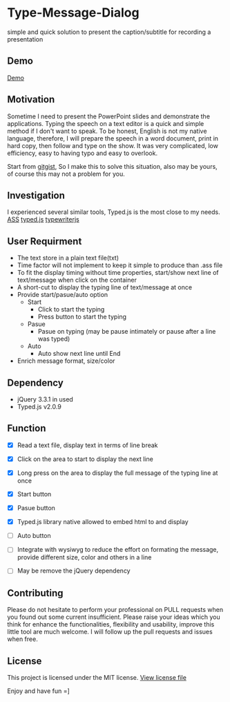 # Type-Message-Dialog
simple and quick solution to present the caption/subtitle for recording a presentation

## Demo
[Demo](https://keithbox.github.io/Type-Message-Dialog/test/typedjs.html)

## Motivation
Sometime I need to present the PowerPoint slides and demonstrate the applications. Typing the speech on a text editor is a quick and simple method if I don't want to speak. To be honest, English is not my native language, therefore, I will prepare the speech in a word document, print in hard copy, then follow and type on the show. It was very complicated, low efficiency, easy to having typo and easy to overlook.

Start from [gitgist](https://gist.github.com/keithbox/512470d8ee23275e7f5146cdb2ffe66b),
So I make this to solve this situation, also may be yours, of course this may not a problem for you.

## Investigation
I experienced several similar tools, Typed.js is the most close to my needs.
[ASS](https://github.com/weizhenye/ASS)
[typed.js](https://github.com/mattboldt/typed.js)
[typewriterjs](https://github.com/tameemsafi/typewriterjs)

## User Requirment
- The text store in a plain text file(txt)
- Time factor will not implement to keep it simple to produce than .ass file
- To fit the display timing without time properties, start/show next line of text/message when click on the container
- A short-cut to display the typing line of text/message at once
- Provide start/pasue/auto option
  - Start
    - Click to start the typing
    - Press button to start the typing
  - Pasue
    - Pasue on typing (may be pause intimately or pause after a line was typed)
  - Auto
    - Auto show next line until End
- Enrich message format, size/color

## Dependency
- jQuery 3.3.1 in used
- Typed.js v2.0.9

## Function
- [x] Read a text file, display text in terms of line break
- [x] Click on the area to start to display the next line
- [x] Long press on the area to display the full message of the typing line at once
- [x] Start button
- [x] Pasue button
- [x] Typed.js library native allowed to embed html to and display

- [ ] Auto button
- [ ] Integrate with wysiwyg to reduce the effort on formating the message, provide different size, color and others in a line
- [ ] May be remove the jQuery dependency

## Contributing
Please do not hesitate to perform your professional on PULL requests when you found out some current insufficient. Please raise your ideas which you think for enhance the functionalities, flexibility and usability, improve this little tool are much welcome. I will follow up the pull requests and issues when free.

## License
This project is licensed under the MIT license. [View license file](https://github.com/keithbox/AngularJS-CRUD-PHP/blob/master/LICENSE)

Enjoy and have fun =]
